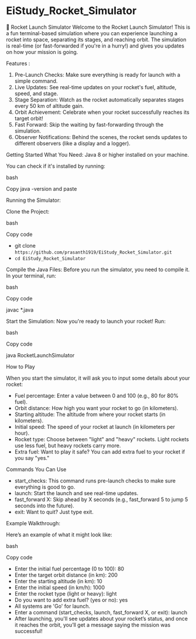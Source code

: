 # EiStudy_Rocket_Simulator
🚀 
Rocket Launch Simulator
Welcome to the Rocket Launch Simulator! This is a fun terminal-based simulation where you can experience launching a rocket into space, separating its stages, and reaching orbit. The simulation is real-time (or fast-forwarded if you're in a hurry!) and gives you updates on how your mission is going.

Features :
1. Pre-Launch Checks: Make sure everything is ready for launch with a simple command.
2. Live Updates: See real-time updates on your rocket's fuel, altitude, speed, and stage.
3. Stage Separation: Watch as the rocket automatically separates stages every 50 km of altitude gain.
4. Orbit Achievement: Celebrate when your rocket successfully reaches its target orbit!
5. Fast Forward: Skip the waiting by fast-forwarding through the simulation.
6. Observer Notifications: Behind the scenes, the rocket sends updates to different observers (like a display and a logger).

Getting Started
What You Need:
Java 8 or higher installed on your machine. 

You can check if it's installed by running:

bash

Copy java -version and paste

Running the Simulator:

Clone the Project:

bash

Copy code
- git clone `https://github.com/prasanth1919/EiStudy_Rocket_Simulator.git`
- `cd EiStudy_Rocket_Simulator`

Compile the Java Files: Before you run the simulator, you need to compile it. In your terminal, run:

bash

Copy code

javac *.java

Start the Simulation: Now you're ready to launch your rocket! Run:


bash

Copy code

java RocketLaunchSimulator

How to Play

When you start the simulator, it will ask you to input some details about your rocket:

- Fuel percentage: Enter a value between 0 and 100 (e.g., 80 for 80% fuel).
- Orbit distance: How high you want your rocket to go (in kilometers).
- Starting altitude: The altitude from where your rocket starts (in kilometers).
- Initial speed: The speed of your rocket at launch (in kilometers per hour).
- Rocket type: Choose between "light" and "heavy" rockets. Light rockets use less fuel, but heavy rockets carry more.
- Extra fuel: Want to play it safe? You can add extra fuel to your rocket if you say "yes."

Commands You Can Use
* start_checks: This command runs pre-launch checks to make sure everything is good to go.
* launch: Start the launch and see real-time updates.
* fast_forward X: Skip ahead by X seconds (e.g., fast_forward 5 to jump 5 seconds into the future).
* exit: Want to quit? Just type exit.

Example Walkthrough:

Here’s an example of what it might look like:

bash

Copy code
+ Enter the initial fuel percentage (0 to 100): 80
+ Enter the target orbit distance (in km): 200
+ Enter the starting altitude (in km): 10
+ Enter the initial speed (in km/h): 1000
+ Enter the rocket type (light or heavy): light
+ Do you want to add extra fuel? (yes or no): yes
+ All systems are 'Go' for launch.
+ Enter a command (start_checks, launch, fast_forward X, or exit): launch
+ After launching, you'll see updates about your rocket’s status, and once it reaches the orbit, you’ll get a message saying the mission was successful!
